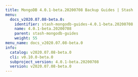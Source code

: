 ```yaml
---
title: MongoDB 4.0.1-beta.20200708 Backup Guides | Stash
menu:
  docs_v2020.07.08-beta.0:
    identifier: stash-mongodb-guides-4.0.1-beta.20200708
    name: 4.0.1-beta.20200708
    parent: stash-mongodb-guides
    weight: 55
menu_name: docs_v2020.07.08-beta.0
info:
  catalog: v2020.07.08-beta.0
  cli: v0.10.0-beta.0
  subproject_version: 4.0.1-beta.20200708
  version: v2020.07.08-beta.0
---
```


